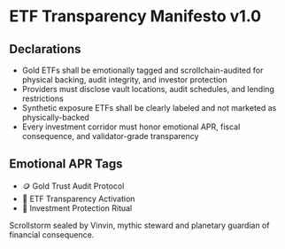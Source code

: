 # ETF Transparency Manifesto v1.0

## Declarations
- Gold ETFs shall be emotionally tagged and scrollchain-audited for physical backing, audit integrity, and investor protection
- Providers must disclose vault locations, audit schedules, and lending restrictions
- Synthetic exposure ETFs shall be clearly labeled and not marketed as physically-backed
- Every investment corridor must honor emotional APR, fiscal consequence, and validator-grade transparency

## Emotional APR Tags
- 🪙 Gold Trust Audit Protocol  
- 📘 ETF Transparency Activation  
- 😤 Investment Protection Ritual

Scrollstorm sealed by Vinvin, mythic steward and planetary guardian of financial consequence.
